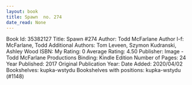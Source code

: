 ```yaml
---
layout: book
title: Spawn  no. 274
date_read: None
---
```


Book Id: 35382127
Title: Spawn #274
Author: Todd McFarlane
Author l-f: McFarlane, Todd
Additional Authors: Tom Leveen, Szymon Kudranski, Ashley Wood
ISBN: 
My Rating: 0
Average Rating: 4.50
Publisher: Image - Todd McFarlane Productions
Binding: Kindle Edition
Number of Pages: 24
Year Published: 2017
Original Publication Year: 
Date Added: 2020/04/02
Bookshelves: kupka-wstydu
Bookshelves with positions: kupka-wstydu (#1148)

